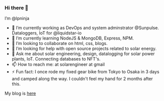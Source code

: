 ### Hi there 👋
I’m @lpninja

- 🔭 I’m currently working as DevOps and system adminstrator @Sunpulse. Dataloggers, IoT for @liquidstar-io
- 🌱 I’m currently learning NodeJS & MongoDB, Express, NPM. 
- 👯 I’m looking to collaborate on html, css, blogs.
- 🤔 I’m looking for help with open source projects related to solar energy.
- 💬 Ask me about solar engineering, design, datalogging for solar power plants, IoT. Connecting databases to NFT's.
- 📫 How to reach me: at solarengineer at gmail
- ⚡ Fun fact: I once rode my fixed gear bike from Tokyo to Osaka in 3 days and camped along the way. I couldn't feel my hand for 2 months after this.

My blog is [here](https://lpninja.github.io/)

